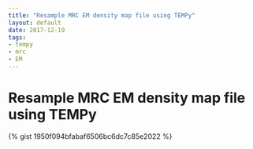 ```yaml
---
title: "Resample MRC EM density map file using TEMPy"
layout: default
date: 2017-12-19
tags:
- tempy
- mrc
- EM
---
```


# Resample MRC EM density map file using TEMPy

{% gist 1950f094bfabaf6506bc6dc7c85e2022 %}
